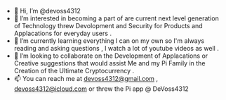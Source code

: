 - 👋 Hi, I’m @devoss4312
- 👀 I’m interested in becoming a part of are current next level generation of Technology threw Devolopment and Security for Products and Applacations for everyday users .  
- 🌱 I’m currently learning everything I can on my own so I'm always reading and asking questions , I watch a lot of youtube videos as well .    
- 💞️ I’m looking to collaborate on the Development of Applacations or Creative suggestions that would assist Me and my Pi Family in the Creation of the Ultimate Cryptocurrency .                                                        
- 📫 You can reach me at devoss4312@gmail.com , devoss4312@icloud.com or threw the Pi app @ DeVoss4312
<!---
devoss4312/devoss4312 is a ✨ special ✨ repository because its `README.md` (this file) appears on your GitHub profile.
You can click the Preview link to take a look at your changes.
--->
